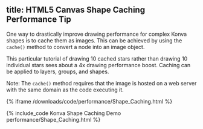 title: HTML5 Canvas Shape Caching Performance Tip
---

One way to drastically improve drawing performance for complex Konva shapes is to cache them as images.
This can be achieved by using the `cache()` method to convert a node into an image object.

This particular tutorial of drawing 10 cached stars rather than drawing 10 individual
stars sees about a 4x drawing performance boost.  Caching can be applied to layers, groups, and shapes.

Note: The `cache()` method requires that the image is hosted on a web server with the same domain as the code executing it.

{% iframe /downloads/code/performance/Shape_Caching.html %}

{% include_code Konva Shape Caching Demo performance/Shape_Caching.html %}
